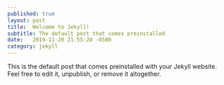 ```yaml
---
published: true
layout: post
title:  Welcome to Jekyll!
subtitle: The default post that comes preinstalled
date:   2019-11-20 21:55:28 -0500
category: jekyll
---
```


This is the default post that comes preinstalled with your Jekyll website. Feel free to edit it, unpublish, or remove it altogether.
